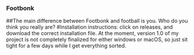 ### Footbonk
##The main difference between Footbonk and football is you. Who do you think you really are?
#Installation instructions: click on releases, and download the correct installation file. At the moment, version 1.0 of my project is not completely finalized for either windows or macOS, so just sit tight for a few days while I get everything sorted.
